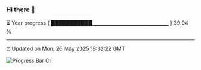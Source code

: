 ### Hi there 👋

⏳ Year progress { ███████████▁▁▁▁▁▁▁▁▁▁▁▁▁▁▁▁▁▁▁ } 39.94 %

---

⏰ Updated on Mon, 26 May 2025 18:32:22 GMT

![Progress Bar CI](https://github.com/ZhaoGui/ZhaoGui/workflows/Progress%20Bar%20CI/badge.svg)
